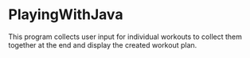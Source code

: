 # PlayingWithJava
This program collects user input for individual workouts to collect them together at the end and display the created workout plan.
